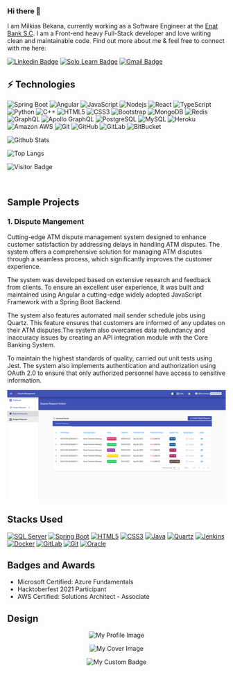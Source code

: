 ### Hi there 👋

I am Milkias Bekana, currently working as a Software Engineer at the [Enat Bank S.C](https://www.enatbanksc.com/). I am a Front-end heavy Full-Stack developer and love writing clean and maintainable code. Find out more about me & feel free to connect with me here:

[![Linkedin Badge](https://img.shields.io/badge/Milkias-Bekana-blue?style=flat-square&logo=Linkedin&logoColor=white&link=https://www.linkedin.com/in/milkias-bekana)](https://www.linkedin.com/in/milkias-bekana-6905ba208/)
[![Solo Learn Badge](https://img.shields.io/badge/Milkias-Bekana-12100E?style=flat-square&logo=sololearn&logoColor=pink&link=https://www.sololearn.com/profile/27345642)](https://www.sololearn.com/profile/27345642)
[![Gmail Badge](https://img.shields.io/badge/-mikeleemiko@gmail.com-c14438?style=flat-square&logo=Gmail&logoColor=white&link=mailto:mikeleemiko@gmail.com)](mailto:mikeleemiko@gmail.com)





## ⚡ Technologies


![Spring Boot](https://img.shields.io/badge/spring-boot-green?style=flat-square&logo=spring-boot)
![Angular](https://img.shields.io/badge/angular-red?style=flat-square&logo=angular)
![JavaScript](https://img.shields.io/badge/-JavaScript-black?style=flat-square&logo=javascript)
![Nodejs](https://img.shields.io/badge/-Nodejs-black?style=flat-square&logo=Node.js)
![React](https://img.shields.io/badge/-React-black?style=flat-square&logo=react)
![TypeScript](https://img.shields.io/badge/-TypeScript-007ACC?style=flat-square&logo=typescript)
![Python](https://img.shields.io/badge/-Python-black?style=flat-square&logo=Python)
![C++](https://img.shields.io/badge/-C++-00599C?style=flat-square&logo=c)
![HTML5](https://img.shields.io/badge/-HTML5-E34F26?style=flat-square&logo=html5&logoColor=white)
![CSS3](https://img.shields.io/badge/-CSS3-1572B6?style=flat-square&logo=css3)
![Bootstrap](https://img.shields.io/badge/-Bootstrap-563D7C?style=flat-square&logo=bootstrap)
![MongoDB](https://img.shields.io/badge/-MongoDB-black?style=flat-square&logo=mongodb)
![Redis](https://img.shields.io/badge/-Redis-black?style=flat-square&logo=Redis)
![GraphQL](https://img.shields.io/badge/-GraphQL-E10098?style=flat-square&logo=graphql)
![Apollo GraphQL](https://img.shields.io/badge/-Apollo%20GraphQL-311C87?style=flat-square&logo=apollo-graphql)
![PostgreSQL](https://img.shields.io/badge/-PostgreSQL-336791?style=flat-square&logo=postgresql)
![MySQL](https://img.shields.io/badge/-MySQL-black?style=flat-square&logo=mysql)
![Heroku](https://img.shields.io/badge/-Heroku-430098?style=flat-square&logo=heroku)
![Amazon AWS](https://img.shields.io/badge/Amazon%20AWS-232F3E?style=flat-square&logo=amazon-aws)
![Git](https://img.shields.io/badge/-Git-black?style=flat-square&logo=git)
![GitHub](https://img.shields.io/badge/-GitHub-181717?style=flat-square&logo=github)
![GitLab](https://img.shields.io/badge/-GitLab-FCA121?style=flat-square&logo=gitlab)
![BitBucket](https://img.shields.io/badge/-BitBucket-darkblue?style=flat-square&logo=bitbucket)

![Github Stats](https://github-readme-stats.vercel.app/api?username=ludehsar&count_private=true&show_icons=true&include_all_commits=true&bg_color=30,e96443,904e95&title_color=fff&text_color=fff)



![Top Langs](https://github-readme-stats.vercel.app/api/top-langs/?username=ludehsar&hide=TeX&layout=compact&bg_color=2c3e50&title_color=fff&text_color=fff)

![Visitor Badge](https://visitor-badge.laobi.icu/badge?page_id=ludehsar.ludehsar&color=yellow)

<p>&nbsp;</p>

## Sample Projects

### 1. Dispute Mangement

Cutting-edge ATM dispute management system designed to enhance customer satisfaction by addressing delays in handling ATM disputes. The system offers a comprehensive solution for managing ATM disputes through a seamless process, which significantly improves the customer experience.

The system was developed based on extensive research and feedback from clients. To ensure an excellent user experience, It was built and maintained using Angular a cutting-edge widely adopted JavaScript Framework with a Spring Boot Backend.

The system also features automated mail sender schedule jobs using Quartz. This feature ensures that customers are informed of any updates on their ATM disputes.The system also overcames data redundancy and inaccuracy issues by creating an API integration module with the Core Banking System.

To maintain the highest standards of quality, carried out unit tests using Jest. The system also implements authentication and authorization using OAuth 2.0 to ensure that only authorized personnel have access to sensitive information.



![Project Screenshots](https://github.com/mbekana/dispute_management/blob/develop/src/assets/Screenshot%20from%202023-01-25%2017-25-57.png)


## Stacks Used
[![SQL Server](https://img.shields.io/badge/-SQL%20Server-orange)](#) [![Spring Boot](https://img.shields.io/badge/-Spring%20Boot-green)](#) [![HTML5](https://img.shields.io/badge/-HTML5-red)](#) [![CSS3](https://img.shields.io/badge/-CSS3-blue)](#) [![Java](https://img.shields.io/badge/-Java-purple)](#) [![Quartz](https://img.shields.io/badge/-Quartz-yellow)](#) [![Jenkins](https://img.shields.io/badge/-Jenkins-orange)](#) [![Docker](https://img.shields.io/badge/-Docker-blue)](#) [![GitLab](https://img.shields.io/badge/-GitLab-orange)](#) [![Git](https://img.shields.io/badge/-Git-red)](#) [![Oracle](https://img.shields.io/badge/-Oracle-ff69b4)](#)



## Badges and Awards

- Microsoft Certified: Azure Fundamentals
- Hacktoberfest 2021 Participant
- AWS Certified: Solutions Architect - Associate


## Design

<p align="center">
  <img src="https://example.com/my-profile-image.png" alt="My Profile Image" width="200">
</p>

<p align="center">
  <img src="https://example.com/my-cover-image.png" alt="My Cover Image" width="800">
</p>

<p align="center">
  <img src="https://example.com/my-custom-badge.svg" alt="My Custom Badge" width="150">
</p>


